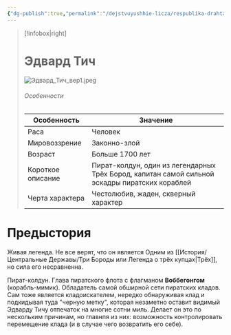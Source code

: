 ```yaml
---
{"dg-publish":true,"permalink":"/dejstvuyushhie-licza/respublika-drahtat/edvard-tich-ili-belaya-boroda/","dgPassFrontmatter":true}
---
```


> [!infobox|right]
> # Эдвард Тич
> ![Эдвард_Тич_вер1.jpeg](/img/user/%D0%98%D0%B7%D0%BE%D0%B1%D1%80%D0%B0%D0%B6%D0%B5%D0%BD%D0%B8%D1%8F/%D0%AD%D0%B4%D0%B2%D0%B0%D1%80%D0%B4_%D0%A2%D0%B8%D1%87_%D0%B2%D0%B5%D1%801.jpeg)
> ###### Особенности
> | Особенность | Значение |
> | ---- | ---- |
> | Раса | Человек|
> | Мировоззрение | Законно-злой |
> | Возраст |Больше 1700 лет|
> | Короткое описание |Пират-колдун, один из легендарных Трёх Бород, капитан самой сильной эскадры пиратских кораблей |
> | Черта характера |Честолюбив, жаден, скверный характер|

# Предыстория

Живая легенда. Не все верят, что он является Одним из [[История/Центральные Державы/Три Бороды или Легенда о трёх купцах\|Трёх]], но сила его несравненна.

Пират-колдун. Глава пиратского флота с флагманом **Воббегонгом** (корабль-мимик). Обладатель самой обширной сети пиратских кладов. Сам тоже является кладоискателем, нередко обнаруживая клад и подкидывая туда "черную метку", которая незаметно оставит видимый Эдварду Тичу отпечаток на многие сотни миль. Делает он это по нескольким причинам, но главнпя из них: возможность контролировать перемещение клада (и в случае чего возвратить его себе).

